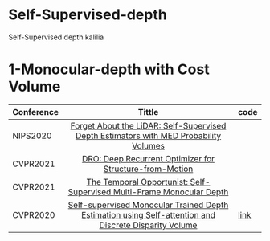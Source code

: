 # Self-Supervised-depth
Self-Supervised depth kalilia
# 1-Monocular-depth with Cost Volume
| Conference   |     Tittle                                                                              |code|
|--------------|:---------------------------------------------------------------------------------------:|----|
|NIPS2020      | [ Forget About the LiDAR: Self-Supervised Depth Estimators with MED Probability Volumes](https://arxiv.org/pdf/2008.03633.pdf)  ||
| CVPR2021     |                 [DRO: Deep Recurrent Optimizer for Structure-from-Motion](https://arxiv.org/pdf/2103.13201.pdf)                 |
|CVPR2021     | [The Temporal Opportunist: Self-Supervised Multi-Frame Monocular Depth](https://arxiv.org/pdf/2104.14540.pdf)|
|CVPR2020   |[Self-supervised Monocular Trained Depth Estimation using Self-attention and Discrete Disparity Volume](https://arxiv.org/pdf/2003.13951.pdf)|[link](https://github.com/sjsu-smart-lab/Self-supervised-Monocular-Trained-Depth-Estimation-using-Self-attention-and-Discrete-Disparity-Volum)
